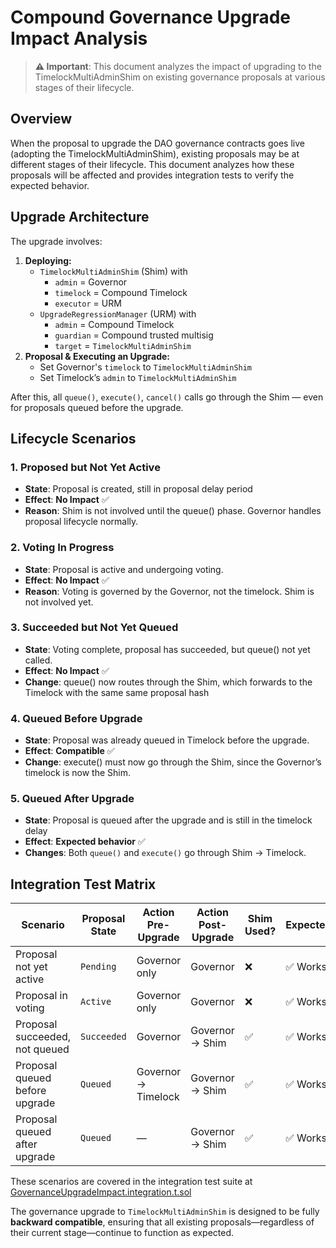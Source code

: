 # Compound Governance Upgrade Impact Analysis

> **⚠️ Important**: This document analyzes the impact of upgrading to the TimelockMultiAdminShim on existing governance proposals at various stages of their lifecycle.

## Overview

When the proposal to upgrade the DAO governance contracts goes live (adopting the TimelockMultiAdminShim), existing proposals may be at different stages of their lifecycle. This document analyzes how these proposals will be affected and provides integration tests to verify the expected behavior.

## Upgrade Architecture

The upgrade involves:

1. **Deploying:** 
    - `TimelockMultiAdminShim` (Shim) with  
      - `admin` = Governor
      - `timelock` = Compound Timelock
      - `executor` = URM
    -  `UpgradeRegressionManager` (URM) with 
       - `admin` = Compound Timelock
       - `guardian` = Compound trusted multisig
       - `target` = `TimelockMultiAdminShim`
2. **Proposal & Executing an Upgrade:** 
   - Set Governor's `timelock` to `TimelockMultiAdminShim`
   - Set Timelock’s `admin` to `TimelockMultiAdminShim`

After this, all `queue()`, `execute()`, `cancel()` calls go through the Shim — even for proposals queued before the upgrade.

## Lifecycle Scenarios

### 1. **Proposed but Not Yet Active**
- **State**: Proposal is created, still in proposal delay period
- **Effect**: **No Impact** ✅
- **Reason**: Shim is not involved until the queue() phase. Governor handles proposal lifecycle normally.

### 2. **Voting In Progress**
- **State**: Proposal is active and undergoing voting.
- **Effect**: **No Impact** ✅
- **Reason**: Voting is governed by the Governor, not the timelock. Shim is not involved yet.


### 3. **Succeeded but Not Yet Queued**
- **State**: Voting complete, proposal has succeeded, but queue() not yet called.
- **Effect**: **No Impact** ✅
- **Change**: queue() now routes through the Shim, which forwards to the Timelock with the same same proposal hash

### 4. **Queued Before Upgrade**
- **State**: Proposal was already queued in Timelock before the upgrade.
- **Effect**: **Compatible** ✅
- **Change**: execute() must now go through the Shim, since the Governor’s timelock is now the Shim.


### 5. **Queued After Upgrade**
- **State**: Proposal is queued after the upgrade and is still in the timelock delay
- **Effect**: **Expected behavior** ✅
- **Changes**: Both `queue()` and `execute()` go through Shim → Timelock.

## Integration Test Matrix

| Scenario                       | Proposal State | Action Pre-Upgrade  | Action Post-Upgrade | Shim Used? | Expected |
| ------------------------------ | -------------- | ------------------- | ------------------- | ---------- | -------- |
| Proposal not yet active        | `Pending`      | Governor only       | Governor            | ❌          | ✅ Works  |
| Proposal in voting             | `Active`       | Governor only       | Governor            | ❌          | ✅ Works  |
| Proposal succeeded, not queued | `Succeeded`    | Governor            | Governor → Shim     | ✅          | ✅ Works  |
| Proposal queued before upgrade | `Queued`       | Governor → Timelock | Governor → Shim     | ✅          | ✅ Works  |
| Proposal queued after upgrade  | `Queued`       | —                   | Governor → Shim     | ✅          | ✅ Works  |

These scenarios are covered in the integration test suite at [GovernanceUpgradeImpact.integration.t.sol](../test/GovernanceUpgradeImpact.integration.t.sol)

The governance upgrade to `TimelockMultiAdminShim` is designed to be fully **backward compatible**, ensuring that all existing proposals—regardless of their current stage—continue to function as expected.
